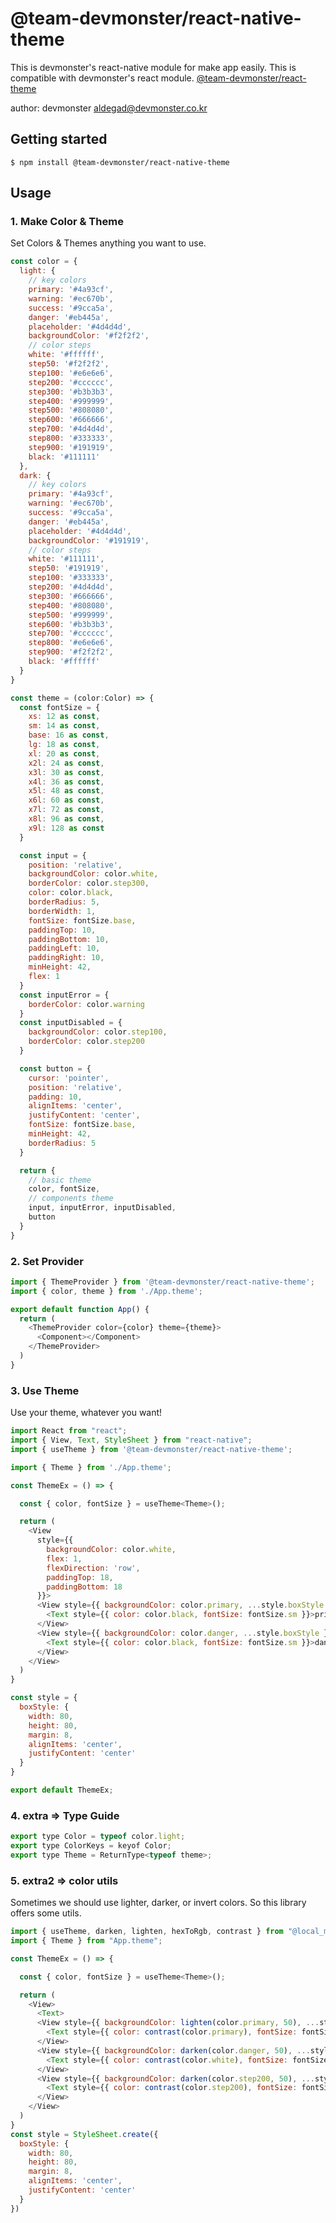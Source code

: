 # @team-devmonster/react-native-theme

This is devmonster's react-native module for make app easily. This is compatible with devmonster's react module.
[@team-devmonster/react-theme](https://github.com/team-devmonster/react-modules/tree/master/local_modules/theme)

author: devmonster 
[aldegad@devmonster.co.kr](mailto:aldegad@devmonster.co.kr)

## Getting started

`$ npm install @team-devmonster/react-native-theme`


## Usage


### 1. Make Color & Theme

Set Colors & Themes anything you want to use.

```javascript
const color = {
  light: {
    // key colors
    primary: '#4a93cf',
    warning: '#ec670b',
    success: '#9cca5a',
    danger: '#eb445a',
    placeholder: '#4d4d4d',
    backgroundColor: '#f2f2f2',
    // color steps
    white: '#ffffff',
    step50: '#f2f2f2',
    step100: '#e6e6e6',
    step200: '#cccccc',
    step300: '#b3b3b3',
    step400: '#999999',
    step500: '#808080',
    step600: '#666666',
    step700: '#4d4d4d',
    step800: '#333333',
    step900: '#191919',
    black: '#111111'
  },
  dark: {
    // key colors
    primary: '#4a93cf',
    warning: '#ec670b',
    success: '#9cca5a',
    danger: '#eb445a',
    placeholder: '#4d4d4d',
    backgroundColor: '#191919',
    // color steps
    white: '#111111',
    step50: '#191919',
    step100: '#333333',
    step200: '#4d4d4d',
    step300: '#666666',
    step400: '#808080',
    step500: '#999999',
    step600: '#b3b3b3',
    step700: '#cccccc',
    step800: '#e6e6e6',
    step900: '#f2f2f2',
    black: '#ffffff'
  }
}

const theme = (color:Color) => {
  const fontSize = {
    xs: 12 as const,
    sm: 14 as const,
    base: 16 as const,
    lg: 18 as const,
    xl: 20 as const,
    x2l: 24 as const,
    x3l: 30 as const,
    x4l: 36 as const,
    x5l: 48 as const,
    x6l: 60 as const,
    x7l: 72 as const,
    x8l: 96 as const,
    x9l: 128 as const
  }

  const input = {
    position: 'relative',
    backgroundColor: color.white,
    borderColor: color.step300,
    color: color.black,
    borderRadius: 5,
    borderWidth: 1,
    fontSize: fontSize.base,
    paddingTop: 10,
    paddingBottom: 10,
    paddingLeft: 10,
    paddingRight: 10,
    minHeight: 42,
    flex: 1
  }
  const inputError = {
    borderColor: color.warning
  }
  const inputDisabled = {
    backgroundColor: color.step100,
    borderColor: color.step200
  }

  const button = {
    cursor: 'pointer',
    position: 'relative',
    padding: 10,
    alignItems: 'center',
    justifyContent: 'center',
    fontSize: fontSize.base,
    minHeight: 42,
    borderRadius: 5
  }

  return {
    // basic theme
    color, fontSize, 
    // components theme
    input, inputError, inputDisabled,
    button
  }
}
```


### 2. Set Provider

```javascript
import { ThemeProvider } from '@team-devmonster/react-native-theme';
import { color, theme } from './App.theme';

export default function App() {
  return (
    <ThemeProvider color={color} theme={theme}>
      <Component></Component>
    </ThemeProvider>
  )
}
```


### 3. Use Theme

Use your theme, whatever you want!

```javascript
import React from "react";
import { View, Text, StyleSheet } from "react-native";
import { useTheme } from '@team-devmonster/react-native-theme';

import { Theme } from './App.theme';

const ThemeEx = () => {

  const { color, fontSize } = useTheme<Theme>();

  return (
    <View 
      style={{ 
        backgroundColor: color.white, 
        flex: 1, 
        flexDirection: 'row', 
        paddingTop: 18, 
        paddingBottom: 18 
      }}>
      <View style={{ backgroundColor: color.primary, ...style.boxStyle }}>
        <Text style={{ color: color.black, fontSize: fontSize.sm }}>primary</Text>
      </View>
      <View style={{ backgroundColor: color.danger, ...style.boxStyle }}>
        <Text style={{ color: color.black, fontSize: fontSize.sm }}>danger</Text>
      </View>
    </View>
  )
}

const style = {
  boxStyle: {
    width: 80, 
    height: 80, 
    margin: 8,
    alignItems: 'center',
    justifyContent: 'center'
  }
}

export default ThemeEx;
```

### 4. extra => Type Guide

```javascript
export type Color = typeof color.light;
export type ColorKeys = keyof Color;
export type Theme = ReturnType<typeof theme>;
```


### 5. extra2 => color utils

Sometimes we should use lighter, darker, or invert colors.
So this library offers some utils.

```javascript
import { useTheme, darken, lighten, hexToRgb, contrast } from "@local_modules/theme";
import { Theme } from "App.theme";

const ThemeEx = () => {

  const { color, fontSize } = useTheme<Theme>();

  return (
    <View>
      <Text>
      <View style={{ backgroundColor: lighten(color.primary, 50), ...style.boxStyle }}>
        <Text style={{ color: contrast(color.primary), fontSize: fontSize.sm }}>primary lighter 50</Text>
      </View>
      <View style={{ backgroundColor: darken(color.danger, 50), ...style.boxStyle }}>
        <Text style={{ color: contrast(color.white), fontSize: fontSize.sm }}>danger darken 50</Text>
      </View>
      <View style={{ backgroundColor: darken(color.step200, 50), ...style.boxStyle, width: style.boxStyle.width*2 }}>
        <Text style={{ color: contrast(color.step200), fontSize: fontSize.sm }}>step200 hex:{color.step200} {`\n`} rgb: {hexToRgb(color.step200)}</Text>
      </View>
    </View>
  )
}
const style = StyleSheet.create({
  boxStyle: {
    width: 80, 
    height: 80, 
    margin: 8,
    alignItems: 'center',
    justifyContent: 'center'
  }
})
```